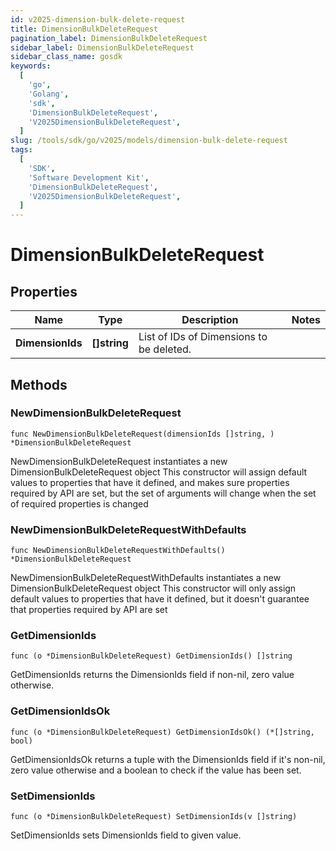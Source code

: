 ```yaml
---
id: v2025-dimension-bulk-delete-request
title: DimensionBulkDeleteRequest
pagination_label: DimensionBulkDeleteRequest
sidebar_label: DimensionBulkDeleteRequest
sidebar_class_name: gosdk
keywords:
  [
    'go',
    'Golang',
    'sdk',
    'DimensionBulkDeleteRequest',
    'V2025DimensionBulkDeleteRequest',
  ]
slug: /tools/sdk/go/v2025/models/dimension-bulk-delete-request
tags:
  [
    'SDK',
    'Software Development Kit',
    'DimensionBulkDeleteRequest',
    'V2025DimensionBulkDeleteRequest',
  ]
---
```


# DimensionBulkDeleteRequest

## Properties

| Name | Type | Description | Notes |
| --- | --- | --- | --- |
| **DimensionIds** | **[]string** | List of IDs of Dimensions to be deleted. |

## Methods

### NewDimensionBulkDeleteRequest

`func NewDimensionBulkDeleteRequest(dimensionIds []string, ) *DimensionBulkDeleteRequest`

NewDimensionBulkDeleteRequest instantiates a new DimensionBulkDeleteRequest object This constructor will assign default values to properties that have it defined, and makes sure properties required by API are set, but the set of arguments will change when the set of required properties is changed

### NewDimensionBulkDeleteRequestWithDefaults

`func NewDimensionBulkDeleteRequestWithDefaults() *DimensionBulkDeleteRequest`

NewDimensionBulkDeleteRequestWithDefaults instantiates a new DimensionBulkDeleteRequest object This constructor will only assign default values to properties that have it defined, but it doesn't guarantee that properties required by API are set

### GetDimensionIds

`func (o *DimensionBulkDeleteRequest) GetDimensionIds() []string`

GetDimensionIds returns the DimensionIds field if non-nil, zero value otherwise.

### GetDimensionIdsOk

`func (o *DimensionBulkDeleteRequest) GetDimensionIdsOk() (*[]string, bool)`

GetDimensionIdsOk returns a tuple with the DimensionIds field if it's non-nil, zero value otherwise and a boolean to check if the value has been set.

### SetDimensionIds

`func (o *DimensionBulkDeleteRequest) SetDimensionIds(v []string)`

SetDimensionIds sets DimensionIds field to given value.
